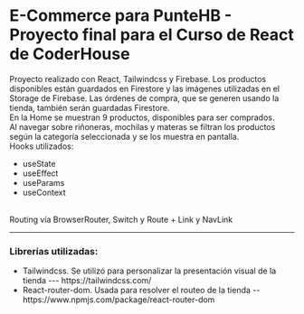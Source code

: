 <h1> E-Commerce para PunteHB - Proyecto final para el Curso de React de CoderHouse</h1>

<p>
Proyecto realizado con React, Tailwindcss y Firebase. 
Los productos disponibles están guardados en Firestore y las imágenes utilizadas en el Storage de Firebase. Las órdenes de compra, que se 
generen usando la tienda, también serán guardadas Firestore.

<br>
En la Home se muestran 9 productos, disponibles para ser comprados. 
<br>
Al navegar sobre riñoneras, mochilas y materas se filtran los productos según la categoría seleccionada y se los muestra en pantalla.
<br>
Hooks utilizados:
    <ul>
        <li>useState</li>
        <li>useEffect</li>
        <li>useParams</li>
        <li>useContext</li>
    </ul>  
<br>
Routing vía BrowserRouter, Switch y Route + Link y NavLink
</p>

<hr>
<h3>Librerías utilizadas: </h3>
<ul>
    <li>Tailwindcss. Se utilizó para personalizar la presentación visual de la tienda   ---  https://tailwindcss.com/ </li>
    <li>React-router-dom. Usada para resolver el routeo de la tienda -- https://www.npmjs.com/package/react-router-dom</li>
</ul>
